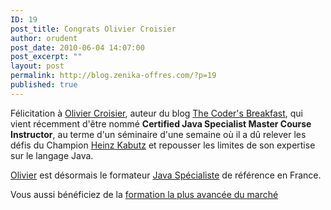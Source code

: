 ```yaml
---
ID: 19
post_title: Congrats Olivier Croisier
author: orudent
post_date: 2010-06-04 14:07:00
post_excerpt: ""
layout: post
permalink: http://blog.zenika-offres.com/?p=19
published: true
---
```

<p>Félicitation à <a href="http://www.zenika.com/experts/olivier_croisier?fg=50007">Olivier Croisier</a>, auteur du blog <a href="http://thecodersbreakfast.net/">The Coder's Breakfast</a>, qui vient récemment d'être nommé <strong>Certified Java Specialist Master Course Instructor</strong>, au terme d'un séminaire d'une semaine où il a dû relever les défis du Champion <a href="http://www.zenika.com/expert?expert=11?fg=50007">Heinz Kabutz</a> et repousser les limites de son expertise sur le langage Java.</p> <p><a href="http://www.zenika.com/experts/olivier_croisier?fg=50007">Olivier</a> est désormais le formateur <a href="http://www.zenika.com/formation_java_specialiste.php?fg=50007">Java Spécialiste</a> de référence en France.</p> <p>Vous aussi bénéficiez de la <a href="http://www.zenika.com/formation_java_specialiste.php?fg=50007">formation la plus avancée du marché</a></p>